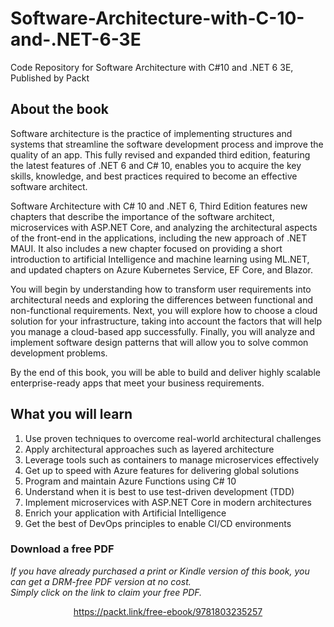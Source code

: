 


# Software-Architecture-with-C-10-and-.NET-6-3E
Code Repository for Software Architecture with C#10 and .NET 6 3E, Published by Packt

## About the book
Software architecture is the practice of implementing structures and systems that streamline the software development process and improve the quality of an app. This fully revised and expanded third edition, featuring the latest features of .NET 6 and C# 10, enables you to acquire the key skills, knowledge, and best practices required to become an effective software architect.

Software Architecture with C# 10 and .NET 6, Third Edition features new chapters that describe the importance of the software architect, microservices with ASP.NET Core, and analyzing the architectural aspects of the front-end in the applications, including the new approach of .NET MAUI. It also includes a new chapter focused on providing a short introduction to artificial Intelligence and machine learning using ML.NET, and updated chapters on Azure Kubernetes Service, EF Core, and Blazor.

You will begin by understanding how to transform user requirements into architectural needs and exploring the differences between functional and non-functional requirements. Next, you will explore how to choose a cloud solution for your infrastructure, taking into account the factors that will help you manage a cloud-based app successfully. Finally, you will analyze and implement software design patterns that will allow you to solve common development problems.

By the end of this book, you will be able to build and deliver highly scalable enterprise-ready apps that meet your business requirements.

## What you will learn
1. Use proven techniques to overcome real-world architectural challenges
2. Apply architectural approaches such as layered architecture
3. Leverage tools such as containers to manage microservices effectively
4. Get up to speed with Azure features for delivering global solutions
5. Program and maintain Azure Functions using C# 10
6. Understand when it is best to use test-driven development (TDD)
7. Implement microservices with ASP.NET Core in modern architectures
8. Enrich your application with Artificial Intelligence
9. Get the best of DevOps principles to enable CI/CD environments
### Download a free PDF

 <i>If you have already purchased a print or Kindle version of this book, you can get a DRM-free PDF version at no cost.<br>Simply click on the link to claim your free PDF.</i>
<p align="center"> <a href="https://packt.link/free-ebook/9781803235257">https://packt.link/free-ebook/9781803235257 </a> </p>
